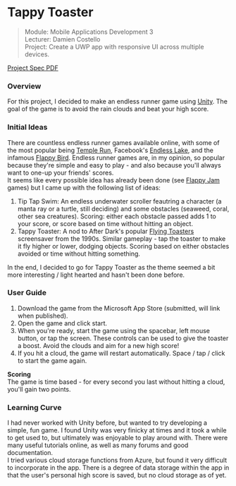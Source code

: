 # Tappy Toaster
> Module: Mobile Applications Development 3  
> Lecturer: Damien Costello  
> Project: Create a UWP app with responsive UI across multiple devices.

[Project Spec PDF](https://learnonline.gmit.ie/pluginfile.php/187530/mod_resource/content/0/Mobile%20Applications%20Development%202%20-%20Project.pdf)  

### Overview
For this project, I decided to make an endless runner game using [Unity](https://unity3d.com/). The goal of the game is to avoid the rain clouds and beat your high score.

### Initial Ideas
There are countless endless runner games available online, with some of the most popular being [Temple Run](https://www.microsoft.com/en-us/store/p/temple-run/9wzdncrfj3w3?SilentAuth=1&wa=wsignin1.0), Facebook's [Endless Lake](https://play.google.com/store/apps/details?id=com.spilgames.EndlessLake&hl=en), and the infamous [Flappy Bird](http://flappybird.io/). Endless runner games are, in my opinion, so popular because they're simple and easy to play - and also because you'll always want to one-up your friends' scores.  
It seems like every possible idea has already been done (see [Flappy Jam](https://itch.io/jam/flappyjam) games) but I came up with the following list of ideas:  
1. Tip Tap Swim: An endless underwater scroller feautring a character (a manta ray or a turtle, still deciding) and some obstacles (seaweed, coral, other sea creatures). Scoring: either each obstacle passed adds 1 to your score, or score based on time without hitting an object.
2. Tappy Toaster: A nod to After Dark's popular [Flying Toasters](https://en.wikipedia.org/wiki/After_Dark_(software)#Flying_Toasters) screensaver from the 1990s. Similar gameplay - tap the toaster to make it fly higher or lower, dodging objects. Scoring based on either obstacles avoided or time without hitting something.  

In the end, I decided to go for Tappy Toaster as the theme seemed a bit more interesting / light hearted and hasn't been done before.

### User Guide
1. Download the game from the Microsoft App Store (submitted, will link when published).  
2. Open the game and click start.  
3. When you're ready, start the game using the spacebar, left mouse button, or tap the screen. These controls can be used to give the toaster a boost. Avoid the clouds and aim for a new high score!  
4. If you hit a cloud, the game will restart automatically. Space / tap / click to start the game again. 

**Scoring**  
The game is time based - for every second you last without hitting a cloud, you'll gain two points.

### Learning Curve  
I had never worked with Unity before, but wanted to try developing a simple, fun game. I found Unity was very finicky at times and it took a while to get used to, but ultimately was enjoyable to play around with. There were many useful tutorials online, as well as many forums and good documentation.  
I tried various cloud storage functions from Azure, but found it very difficult to incorporate in the app. There is a degree of data storage within the app in that the user's personal high score is saved, but no cloud storage as of yet.



